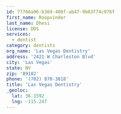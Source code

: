 ```yaml
---
id: 77766a96-b369-408f-ab47-9b03f74c976f
first_name: Roopvinder
last_name: Dhesi
license: DDS
services:
  - dentist
category: dentists
org_name: 'Las Vegas Dentistry'
address: '2421 W Charleston Blvd'
city: 'Las Vegas'
state: NV
zip: '89102'
phone: '(702) 870-3818'
title: 'Las Vegas Dentistry'
_geoloc:
  lat: 36.1592
  lng: -115.247
---
```

